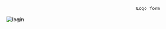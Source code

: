                                                      Logo form
 
![login](https://user-images.githubusercontent.com/66681577/181094878-2500ec69-d569-40af-a3d8-e1fd27a5f6c7.PNG)
